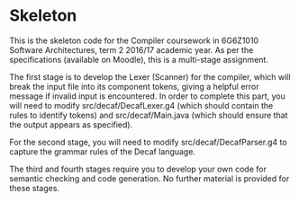# Skeleton

This is the skeleton code for the Compiler coursework in 6G6Z1010
Software Architectures, term 2 2016/17 academic year. As per the
specifications (available on Moodle), this is a multi-stage assignment.

The first stage is to develop the Lexer (Scanner) for the compiler,
which will break the input file into its component tokens, giving a
helpful error message if invalid input is encountered. In order to
complete this part, you will need to modify src/decaf/DecafLexer.g4
(which should contain the rules to identify tokens) and
src/decaf/Main.java (which should ensure that the output appears as
specified).

For the second stage, you will need to modify src/decaf/DecafParser.g4
to capture the grammar rules of the Decaf language.

The third and fourth stages require you to develop your own code for
semantic checking and code generation. No further material is provided
for these stages.
